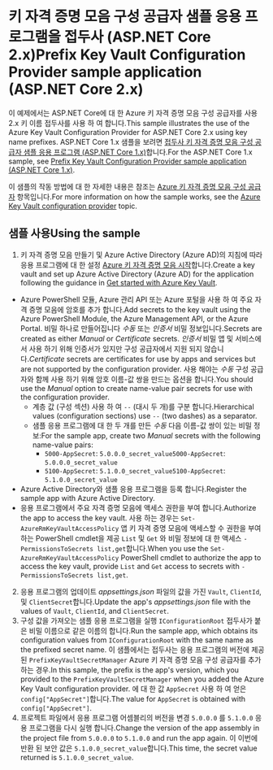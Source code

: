# <a name="prefix-key-vault-configuration-provider-sample-application-aspnet-core-2x"></a><span data-ttu-id="516b5-101">키 자격 증명 모음 구성 공급자 샘플 응용 프로그램을 접두사 (ASP.NET Core 2.x)</span><span class="sxs-lookup"><span data-stu-id="516b5-101">Prefix Key Vault Configuration Provider sample application (ASP.NET Core 2.x)</span></span>

<span data-ttu-id="516b5-102">이 예제에서는 ASP.NET Core에 대 한 Azure 키 자격 증명 모음 구성 공급자를 사용 2.x 키 이름 접두사를 사용 하 여 합니다.</span><span class="sxs-lookup"><span data-stu-id="516b5-102">This sample illustrates the use of the Azure Key Vault Configuration Provider for ASP.NET Core 2.x using key name prefixes.</span></span> <span data-ttu-id="516b5-103">ASP.NET Core 1.x 샘플을 보려면 [접두사 키 자격 증명 모음 구성 공급자 샘플 응용 프로그램 (ASP.NET Core 1.x)](https://github.com/aspnet/Docs/tree/master/aspnetcore/security/key-vault-configuration/samples/key-name-prefix-sample/1.x)합니다.</span><span class="sxs-lookup"><span data-stu-id="516b5-103">For the ASP.NET Core 1.x sample, see [Prefix Key Vault Configuration Provider sample application (ASP.NET Core 1.x)](https://github.com/aspnet/Docs/tree/master/aspnetcore/security/key-vault-configuration/samples/key-name-prefix-sample/1.x).</span></span>

<span data-ttu-id="516b5-104">이 샘플의 작동 방법에 대 한 자세한 내용은 참조는 [Azure 키 자격 증명 모음 구성 공급자](xref:security/key-vault-configuration) 항목입니다.</span><span class="sxs-lookup"><span data-stu-id="516b5-104">For more information on how the sample works, see the [Azure Key Vault configuration provider](xref:security/key-vault-configuration) topic.</span></span>

## <a name="using-the-sample"></a><span data-ttu-id="516b5-105">샘플 사용</span><span class="sxs-lookup"><span data-stu-id="516b5-105">Using the sample</span></span>
1. <span data-ttu-id="516b5-106">키 자격 증명 모음 만들기 및 Azure Active Directory (Azure AD)의 지침에 따라 응용 프로그램에 대 한 설정 [Azure 키 자격 증명 모음 시작](https://azure.microsoft.com/documentation/articles/key-vault-get-started/)합니다.</span><span class="sxs-lookup"><span data-stu-id="516b5-106">Create a key vault and set up Azure Active Directory (Azure AD) for the application following the guidance in [Get started with Azure Key Vault](https://azure.microsoft.com/documentation/articles/key-vault-get-started/).</span></span>
  * <span data-ttu-id="516b5-107">Azure PowerShell 모듈, Azure 관리 API 또는 Azure 포털을 사용 하 여 주요 자격 증명 모음에 암호를 추가 합니다.</span><span class="sxs-lookup"><span data-stu-id="516b5-107">Add secrets to the key vault using the Azure PowerShell Module, the Azure Management API, or the Azure Portal.</span></span> <span data-ttu-id="516b5-108">비밀 하나로 만들어집니다 *수동* 또는 *인증서* 비밀 정보입니다.</span><span class="sxs-lookup"><span data-stu-id="516b5-108">Secrets are created as either *Manual* or *Certificate* secrets.</span></span> <span data-ttu-id="516b5-109">*인증서* 비밀 앱 및 서비스에서 사용 하기 위해 인증서가 있지만 구성 공급자에서 지원 되지 않습니다.</span><span class="sxs-lookup"><span data-stu-id="516b5-109">*Certificate* secrets are certificates for use by apps and services but are not supported by the configuration provider.</span></span> <span data-ttu-id="516b5-110">사용 해야는 *수동* 구성 공급자와 함께 사용 하기 위해 암호 이름-값 쌍을 만드는 옵션을 합니다.</span><span class="sxs-lookup"><span data-stu-id="516b5-110">You should use the *Manual* option to create name-value pair secrets for use with the configuration provider.</span></span>
    * <span data-ttu-id="516b5-111">계층 값 (구성 섹션) 사용 하 여 `--` (대시 두 개)를 구분 합니다.</span><span class="sxs-lookup"><span data-stu-id="516b5-111">Hierarchical values (configuration sections) use `--` (two dashes) as a separator.</span></span>
    * <span data-ttu-id="516b5-112">샘플 응용 프로그램에 대 한 두 개를 만든 *수동* 다음 이름-값 쌍이 있는 비밀 정보:</span><span class="sxs-lookup"><span data-stu-id="516b5-112">For the sample app, create two *Manual* secrets with the following name-value pairs:</span></span>
      * <span data-ttu-id="516b5-113">`5000-AppSecret`: `5.0.0.0_secret_value`</span><span class="sxs-lookup"><span data-stu-id="516b5-113">`5000-AppSecret`: `5.0.0.0_secret_value`</span></span>
      * <span data-ttu-id="516b5-114">`5100-AppSecret`: `5.1.0.0_secret_value`</span><span class="sxs-lookup"><span data-stu-id="516b5-114">`5100-AppSecret`: `5.1.0.0_secret_value`</span></span>
  * <span data-ttu-id="516b5-115">Azure Active Directory와 샘플 응용 프로그램을 등록 합니다.</span><span class="sxs-lookup"><span data-stu-id="516b5-115">Register the sample app with Azure Active Directory.</span></span>
  * <span data-ttu-id="516b5-116">응용 프로그램에서 주요 자격 증명 모음에 액세스 권한을 부여 합니다.</span><span class="sxs-lookup"><span data-stu-id="516b5-116">Authorize the app to access the key vault.</span></span> <span data-ttu-id="516b5-117">사용 하는 경우는 `Set-AzureRmKeyVaultAccessPolicy` 앱 키 자격 증명 모음에 액세스할 수 권한을 부여 하는 PowerShell cmdlet을 제공 `List` 및 `Get` 와 비밀 정보에 대 한 액세스 `-PermissionsToSecrets list,get`합니다.</span><span class="sxs-lookup"><span data-stu-id="516b5-117">When you use the `Set-AzureRmKeyVaultAccessPolicy` PowerShell cmdlet to authorize the app to access the key vault, provide `List` and `Get` access to secrets with `-PermissionsToSecrets list,get`.</span></span>
2. <span data-ttu-id="516b5-118">응용 프로그램의 업데이트 *appsettings.json* 파일의 값을 가진 `Vault`, `ClientId`, 및 `ClientSecret`합니다.</span><span class="sxs-lookup"><span data-stu-id="516b5-118">Update the app's *appsettings.json* file with the values of `Vault`, `ClientId`, and `ClientSecret`.</span></span>
3. <span data-ttu-id="516b5-119">구성 값을 가져오는 샘플 응용 프로그램을 실행 `IConfigurationRoot` 접두사가 붙은 비밀 이름으로 같은 이름의 합니다.</span><span class="sxs-lookup"><span data-stu-id="516b5-119">Run the sample app, which obtains its configuration values from `IConfigurationRoot` with the same name as the prefixed secret name.</span></span> <span data-ttu-id="516b5-120">이 샘플에서는 접두사는 응용 프로그램의 버전에 제공 된 `PrefixKeyVaultSecretManager` Azure 키 자격 증명 모음 구성 공급자를 추가 하는 경우.</span><span class="sxs-lookup"><span data-stu-id="516b5-120">In this sample, the prefix is the app's version, which you provided to the `PrefixKeyVaultSecretManager` when you added the Azure Key Vault configuration provider.</span></span> <span data-ttu-id="516b5-121">에 대 한 값 `AppSecret` 사용 하 여 얻은 `config["AppSecret"]`합니다.</span><span class="sxs-lookup"><span data-stu-id="516b5-121">The value for `AppSecret` is obtained with `config["AppSecret"]`.</span></span>
4. <span data-ttu-id="516b5-122">프로젝트 파일에서 응용 프로그램 어셈블리의 버전을 변경 `5.0.0.0` 를 `5.1.0.0` 응용 프로그램을 다시 실행 합니다.</span><span class="sxs-lookup"><span data-stu-id="516b5-122">Change the version of the app assembly in the project file from `5.0.0.0` to `5.1.0.0` and run the app again.</span></span> <span data-ttu-id="516b5-123">이 이번에 반환 된 보안 값은 `5.1.0.0_secret_value`합니다.</span><span class="sxs-lookup"><span data-stu-id="516b5-123">This time, the secret value returned is `5.1.0.0_secret_value`.</span></span>
